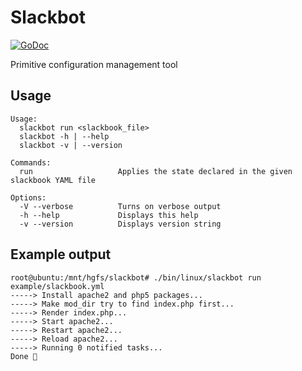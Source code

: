 # Slackbot
[![GoDoc](https://godoc.org/github.com/hooklift/gowsdl?status.svg)](https://godoc.org/github.com/hooklift/gowsdl)

Primitive configuration management tool

## Usage

```
Usage:
  slackbot run <slackbook_file>
  slackbot -h | --help
  slackbot -v | --version

Commands:
  run                   Applies the state declared in the given slackbook YAML file

Options:
  -V --verbose          Turns on verbose output
  -h --help             Displays this help
  -v --version          Displays version string
```

## Example output
```
root@ubuntu:/mnt/hgfs/slackbot# ./bin/linux/slackbot run example/slackbook.yml
-----> Install apache2 and php5 packages...
-----> Make mod_dir try to find index.php first...
-----> Render index.php...
-----> Start apache2...
-----> Restart apache2...
-----> Reload apache2...
-----> Running 0 notified tasks...
Done 🎉
```

